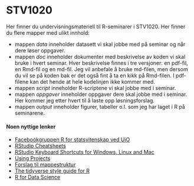 # STV1020

Her finner du undervisningsmateriell til R-seminarer i STV1020. Her finner du flere mapper med ulikt innhold: 

* mappen *data* inneholder datasett vi skal jobbe med på seminar og når dere løser oppgaver. 
* mappen *doc* inneholder dokumenter med beskrivelse av koden vi skal bruke i hvert seminar. Hver beskrivelse finnes i tre versjoner: en pdf-fil, en Rmd-fil og en md-fil. Jeg vil anbefale å bruke md-filen, men dersom du vil se på koden bak er det også fint å ta en kikk på Rmd-filen. I pdf-filene kan det hende at hele kodelinjen ikke kommer med.
* mappen *script* inneholder R-scriptene vi skal jobbe med i seminar. 
* mappen *oppgaver* inneholder oppgaver dere skal jobbe med i seminar. Her kommer jeg etter hvert til å laste opp løsningsforslag. 
* mappen *output* inneholder figurer, tabeller o.l. som jeg har laget i R på seminarene. 

#### Noen nyttige lenker

- [Facebookgruppen R for statsvitenskap ved UiO](https://www.facebook.com/groups/427792970608618)
- [RStudio Cheatsheets](https://rstudio.com/resources/cheatsheets/)
- [RStudio Keyboard Shortcuts for Windows, Linux and Mac](https://support.rstudio.com/hc/en-us/articles/200711853-Keyboard-Shortcuts)
- [Using Projects](https://support.rstudio.com/hc/en-us/articles/200526207-Using-Projects)
- [Forslag til mappestruktur](https://nicercode.github.io/blog/2013-04-05-projects/)
- [The tidyverse style guide for R](https://style.tidyverse.org/)
- [R for Data Science](https://r4ds.had.co.nz/)